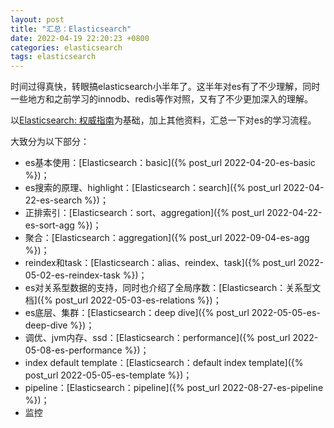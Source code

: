 ```yaml
---
layout: post
title: "汇总：Elasticsearch"
date: 2022-04-19 22:20:23 +0800
categories: elasticsearch
tags: elasticsearch
---
```


时间过得真快，转眼搞elasticsearch小半年了。这半年对es有了不少理解，同时一些地方和之前学习的innodb、redis等作对照，又有了不少更加深入的理解。

以[Elasticsearch: 权威指南](https://www.elastic.co/guide/cn/elasticsearch/guide/current/index.html)为基础，加上其他资料，汇总一下对es的学习流程。

大致分为以下部分：
- es基本使用：[Elasticsearch：basic]({% post_url 2022-04-20-es-basic %})；
- es搜索的原理、highlight：[Elasticsearch：search]({% post_url 2022-04-22-es-search %})；
- 正排索引：[Elasticsearch：sort、aggregation]({% post_url 2022-04-22-es-sort-agg %})；
- 聚合：[Elasticsearch：aggregation]({% post_url 2022-09-04-es-agg %})；
- reindex和task：[Elasticsearch：alias、reindex、task]({% post_url 2022-05-02-es-reindex-task %})；
- es对关系型数据的支持，同时也介绍了全局序数：[Elasticsearch：关系型文档]({% post_url 2022-05-03-es-relations %})；
- es底层、集群：[Elasticsearch：deep dive]({% post_url 2022-05-05-es-deep-dive %})；
- 调优、jvm内存、ssd：[Elasticsearch：performance]({% post_url 2022-05-08-es-performance %})；
- index default template：[Elasticsearch：default index template]({% post_url 2022-05-05-es-template %})；
- pipeline：[Elasticsearch：pipeline]({% post_url 2022-08-27-es-pipeline %})；
- 监控

